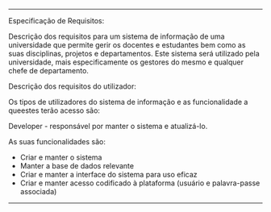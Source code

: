 <hr>

Especificação de Requisitos:

Descrição dos requisitos para um sistema de informação de uma universidade que permite gerir os docentes e estudantes bem como as suas disciplinas, projetos e departamentos. Este sistema será utilizado pela universidade, mais especificamente os gestores do mesmo e qualquer chefe de departamento.

Descrição dos requisitos do utilizador:

Os tipos de utilizadores  do sistema de informação e as funcionalidade a queestes terão acesso são:

Developer - responsável por manter o sistema e atualizá-lo.

As suas funcionalidades são:

- Criar e manter o sistema
- Manter a base de dados relevante
- Criar e manter a interface do sistema para uso eficaz
- Criar e manter acesso codificado à plataforma (usuário e palavra-passe associada)

<hr>